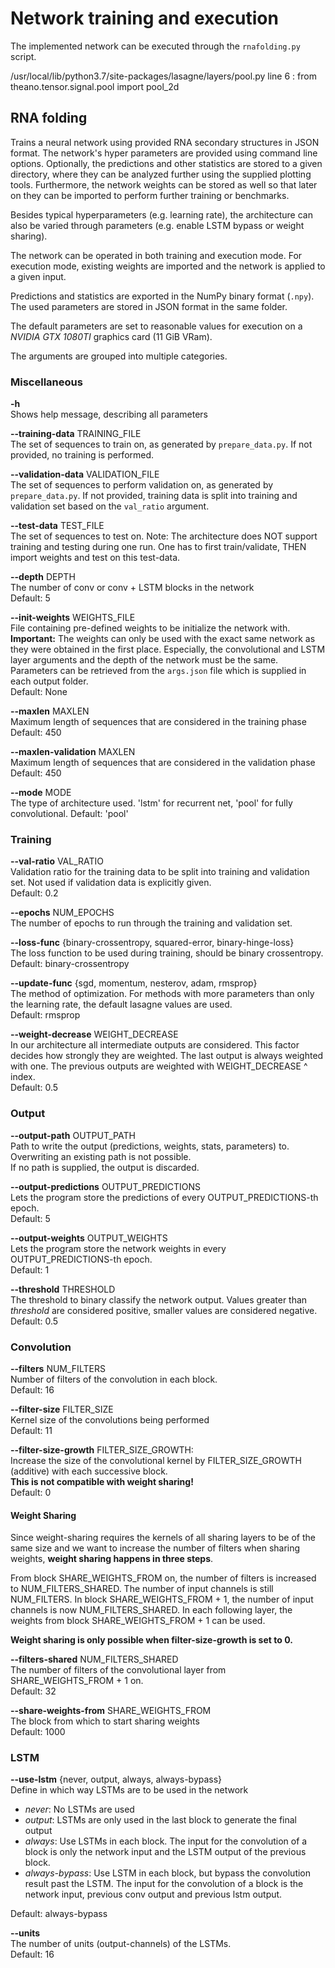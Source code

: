# Network training and execution

The implemented network can be executed through the `rnafolding.py` script.  

/usr/local/lib/python3.7/site-packages/lasagne/layers/pool.py
line 6 : from theano.tensor.signal.pool import pool_2d
## RNA folding

Trains a neural network using provided RNA secondary structures in JSON format.
The network's hyper parameters are provided using command line options.
Optionally, the predictions and other statistics are stored to a given
directory, where they can be analyzed further using the supplied plotting tools.
Furthermore, the network weights can be stored as well so that later on they
can be imported to perform further training or benchmarks.

Besides typical hyperparameters (e.g. learning rate), the architecture can also
be varied through parameters (e.g. enable LSTM bypass or weight sharing).

The network can be operated in both training and execution mode. For execution
mode, existing weights are imported and the network is applied to a given input.

Predictions and statistics are exported in the NumPy binary format (`.npy`).
The used parameters are stored in JSON format in the same folder.

The default parameters are set to reasonable values
for execution on a *NVIDIA GTX 1080TI* graphics card (11 GiB VRam).

The arguments are grouped into multiple categories.


### Miscellaneous

**-h**  
Shows help message, describing all parameters

**--training-data** TRAINING_FILE  
The set of sequences to train on, as generated by `prepare_data.py`.
If not provided, no training is performed.

**--validation-data** VALIDATION_FILE  
The set of sequences to perform validation on, as generated by `prepare_data.py`.
If not provided, training data is split into training and validation set based on 
the `val_ratio` argument.

**--test-data** TEST_FILE  
The set of sequences to test on.
Note: The architecture does NOT support training and testing during one run. One has to
first train/validate, THEN import weights and test on this test-data.

**--depth** DEPTH  
The number of conv or conv + LSTM blocks in the network  
Default: 5

**--init-weights** WEIGHTS_FILE  
File containing pre-defined weights to be initialize the network with.  
**Important:** The weights can only be used with the exact same network as they
were obtained in the first place. Especially, the convolutional and LSTM layer
arguments and the depth of the network must be the same. Parameters can be
retrieved from the `args.json` file which is supplied in each output folder.  
Default: None

**--maxlen** MAXLEN  
Maximum length of sequences that are considered in the training phase  
Default: 450

**--maxlen-validation** MAXLEN  
Maximum length of sequences that are considered in the validation phase   
Default: 450

**--mode** MODE  
The type of architecture used. 'lstm' for recurrent net, 'pool' for fully convolutional. 
Default: 'pool'


### Training

**--val-ratio** VAL_RATIO  
Validation ratio for the training data to be split into training and validation set.
Not used if validation data is explicitly given.   
Default: 0.2

**--epochs** NUM_EPOCHS  
The number of epochs to run through the training and validation set.

**--loss-func** {binary-crossentropy, squared-error, binary-hinge-loss}    
The loss function to be used during training, should be binary crossentropy.  
Default: binary-crossentropy

**--update-func** {sgd, momentum, nesterov, adam, rmsprop}  
The method of optimization. For methods with more parameters than only the
learning rate, the default lasagne values are used.  
Default: rmsprop

**--weight-decrease** WEIGHT_DECREASE  
In our architecture all intermediate outputs are considered. This factor decides
how strongly they are weighted. The last output is always weighted with one.
The previous outputs are weighted with WEIGHT_DECREASE ^ index.  
Default: 0.5


### Output

**--output-path** OUTPUT_PATH  
Path to write the output (predictions, weights, stats, parameters) to.  
Overwriting an existing path is not possible.  
If no path is supplied, the output is discarded.

**--output-predictions** OUTPUT_PREDICTIONS  
Lets the program store the predictions of every OUTPUT_PREDICTIONS-th epoch.  
Default: 5

**--output-weights** OUTPUT_WEIGHTS  
Lets the program store the network weights in every OUTPUT_PREDICTIONS-th epoch.  
Default: 1

**--threshold** THRESHOLD   
The threshold to binary classify the network output.
Values greater than *threshold* are considered positive,
smaller values are considered negative.  
Default: 0.5


### Convolution

**--filters** NUM_FILTERS  
Number of filters of the convolution in each block.  
Default: 16

**--filter-size** FILTER_SIZE  
Kernel size of the convolutions being performed  
Default: 11

**--filter-size-growth** FILTER_SIZE_GROWTH:  
Increase the size of the convolutional kernel by FILTER_SIZE_GROWTH
(additive) with each successive block.  
**This is not compatible with weight sharing!**  
Default: 0


#### Weight Sharing

Since weight-sharing requires the kernels of all sharing layers to be of the
same size and we want to increase the number of filters when sharing weights,
**weight sharing happens in three steps**.  

From block SHARE_WEIGHTS_FROM on, the number of filters is increased to
NUM_FILTERS_SHARED. The number of input channels is still NUM_FILTERS.
In block SHARE_WEIGHTS_FROM + 1, the number of input channels is now
NUM_FILTERS_SHARED. In each following layer, the weights from block
SHARE_WEIGHTS_FROM + 1 can be used.

**Weight sharing is only possible when filter-size-growth is set to 0.**

**--filters-shared** NUM_FILTERS_SHARED  
The number of filters of the convolutional layer from SHARE_WEIGHTS_FROM + 1 on.  
Default: 32

**--share-weights-from** SHARE_WEIGHTS_FROM  
The block from which to start sharing weights  
Default: 1000


### LSTM

**--use-lstm** {never, output, always, always-bypass}  
Define in which way LSTMs are to be used in the network  
* *never*: No LSTMs are used
* *output*: LSTMs are only used in the last block to generate the final output
* *always*: Use LSTMs in each block. The input for the convolution of a block is
only the network input and the LSTM output of the previous block.
* *always-bypass*: Use LSTM in each block, but bypass the convolution result
past the LSTM. The input for the convolution of a block is the network input,
previous conv output and previous lstm output.

Default: always-bypass

**--units**  
The number of units (output-channels) of the LSTMs.  
Default: 16
